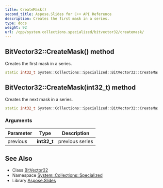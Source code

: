 ```yaml
---
title: CreateMask()
second_title: Aspose.Slides for C++ API Reference
description: Creates the first mask in a series.
type: docs
weight: 92
url: /cpp/system.collections.specialized/bitvector32/createmask/
---
```

## BitVector32::CreateMask() method


Creates the first mask in a series.

```cpp
static int32_t System::Collections::Specialized::BitVector32::CreateMask()
```

## BitVector32::CreateMask(int32_t) method


Creates the next mask in a series.

```cpp
static int32_t System::Collections::Specialized::BitVector32::CreateMask(int32_t previous)
```


### Arguments

| Parameter | Type | Description |
| --- | --- | --- |
| previous | **int32_t** | previous series |

## See Also

* Class [BitVector32](./)
* Namespace [System::Collections::Specialized](../)
* Library [Aspose.Slides](../../)